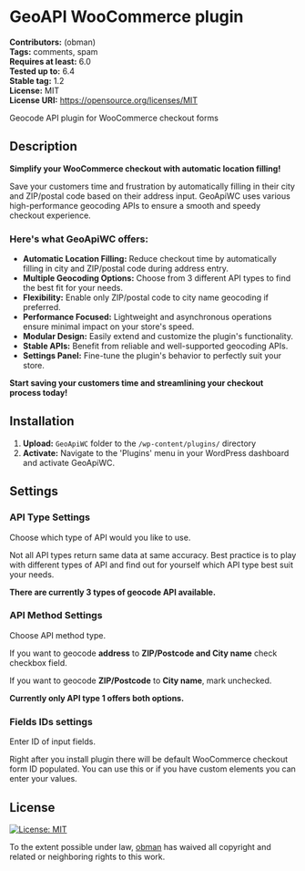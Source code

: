# GeoAPI WooCommerce plugin

**Contributors:** (obman)  
**Tags:** comments, spam  
**Requires at least:** 6.0  
**Tested up to:** 6.4  
**Stable tag:** 1.2  
**License:** MIT  
**License URI:** https://opensource.org/licenses/MIT

Geocode API plugin for WooCommerce checkout forms

## Description

**Simplify your WooCommerce checkout with automatic location filling!**

Save your customers time and frustration by automatically filling in their city and ZIP/postal code based on their address input.
GeoApiWC uses various high-performance geocoding APIs to ensure a smooth and speedy checkout experience.

### Here's what GeoApiWC offers:

* **Automatic Location Filling:** Reduce checkout time by automatically filling in city and ZIP/postal code during address entry.
* **Multiple Geocoding Options:** Choose from 3 different API types to find the best fit for your needs.
* **Flexibility:** Enable only ZIP/postal code to city name geocoding if preferred.
* **Performance Focused:** Lightweight and asynchronous operations ensure minimal impact on your store's speed.
* **Modular Design:** Easily extend and customize the plugin's functionality.
* **Stable APIs:** Benefit from reliable and well-supported geocoding APIs.
* **Settings Panel:** Fine-tune the plugin's behavior to perfectly suit your store.

**Start saving your customers time and streamlining your checkout process today!**

## Installation

1. **Upload:** `GeoApiWC` folder to the `/wp-content/plugins/` directory
2. **Activate:** Navigate to the 'Plugins' menu in your WordPress dashboard and activate GeoApiWC.

## Settings

### API Type Settings

Choose which type of API would you like to use.

Not all API types return same data
at same accuracy. Best practice is to play with different types of API and find out for yourself
which API type best suit your needs.

**There are currently 3 types of geocode API available.**

### API Method Settings

Choose API method type.

If you want to geocode **address** to **ZIP/Postcode and City name** check checkbox field.

If you want to geocode **ZIP/Postcode** to **City name**, mark unchecked.

**Currently only API type 1 offers both options.**

### Fields IDs settings

Enter ID of input fields.

Right after you install plugin there will be default WooCommerce checkout form ID populated.
You can use this or if you have custom elements you can enter your values.

## License

[![License: MIT](https://img.shields.io/badge/License-MIT-yellow.svg)](https://opensource.org/licenses/MIT)

To the extent possible under law, [obman](https://github.com/obman) has waived all copyright and related or neighboring rights to this work.